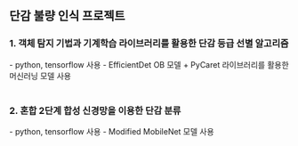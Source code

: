 <h2> 단감 불량 인식 프로젝트 </h2>
<h3> 1. 객체 탐지 기법과 기계학습 라이브러리를 활용한 단감 등급 선별 알고리즘 </h3>
- python, tensorflow 사용
- EfficientDet OB 모델 + PyCaret 라이브러리를 활용한 머신러닝 모델 사용
<br/>
<br/>

<h3> 2. 혼합 2단계 합성 신경망을 이용한 단감 분류 </h3>
- python, tensorflow 사용
- Modified MobileNet 모델 사용
<br/>
<br/>
